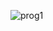 ![prog1](https://user-images.githubusercontent.com/70456452/160476195-197a1686-d120-4de3-87e3-45639761ba2b.png)
